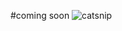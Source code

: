 #coming soon
![catsnip](https://github.com/user-attachments/assets/56ccbfff-f60c-4901-8a48-e5dc25c607de)

